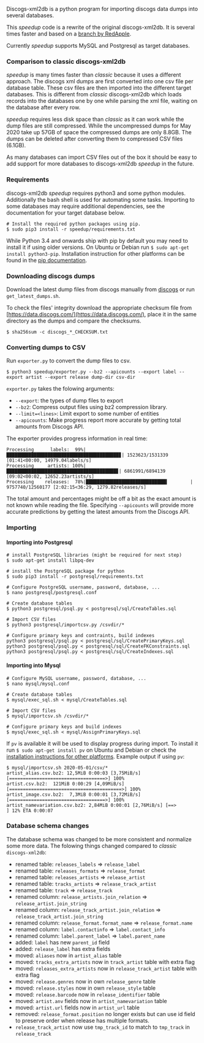 Discogs-xml2db is a python program for importing discogs data dumps into several databases.

This *speedup* code is a rewrite of the original discogs-xml2db.
It is several times faster and based on a [branch by RedApple](https://github.com/redapple/discogs-xml2db).

Currently *speedup* supports MySQL and Postgresql as target databases.


### Comparison to classic discogs-xml2db

*speedup* is many times faster than *classic* because it uses a different approach.
The discogs xml dumps are first converted into one csv file per database table.
These csv files are then imported into the different target databases.
This is different from *classic* discogs-xml2db which loads records into the databases one by one while parsing the xml file, waiting on the database after every row.

*speedup* requires less disk space than *classic* as it can work while the dump files are still compressed. While the uncompressed dumps for May 2020 take up 57GB of space the compressed dumps are only 8.8GB. The dumps can be deleted after converting them to compressed CSV files (6.1GB).

As many databases can import CSV files out of the box it should be easy to add support for more databases to discogs-xml2db *speedup* in the future.


### Requirements
discogs-xml2db *speedup* requires python3 and some python modules.
Additionally the bash shell is used for automating some tasks.
Importing to some databases may require additional dependencies, see the documentation for your target database below.

```shell
# Install the required python packages using pip.
$ sudo pip3 install -r speedup/requirements.txt
```

While Python 3.4 and onwards ship with pip by default you may need to install it if using older versions. On Ubuntu or Debian run `$ sudo apt-get install python3-pip`. Installation instruction for other platforms can be found in the [pip documentation](https://pip.pypa.io/en/stable/installing/).

### Downloading discogs dumps
Download the latest dump files from discogs manually from [discogs](https://data.discogs.com/) or run `get_latest_dumps.sh`.

To check the files' integrity download the appropriate checksum file from [https://data.discogs.com/](https://data.discogs.com/), place it in the same directory as the dumps and compare the checksums.
```shell
$ sha256sum -c discogs_*_CHECKSUM.txt
```


### Converting dumps to CSV
Run `exporter.py` to convert the dump files to csv.

```shell
$ python3 speedup/exporter.py --bz2 --apicounts --export label --export artist --export release dump-dir csv-dir
```

`exporter.py` takes the folowing arguments:
- `--export`: the types of dump files to export
- `--bz2`: Compress output files using bz2 compression library.
- `--limit=<lines>`: Limit export to some number of entities
- `--apicounts`: Make progress report more accurate by getting total amounts from Discogs API.

The exporter provides progress information in real time:
```
Processing      labels:  99%|█████████████████████████████████████████▊| 1523623/1531339 [01:41<00:00, 14979.04labels/s]
Processing     artists: 100%|████████████████████████████████████████▊| 6861991/6894139 [09:02<00:02, 12652.23artists/s]
Processing    releases:  78%|█████████████████████████████▌        | 9757740/12560177 [2:02:15<36:29, 1279.82releases/s]
```
The total amount and percentages might be off a bit as the exact amount is not known while reading the file.
Specifying `--apicounts` will provide more accurate predictions by getting the latest amounts from the Discogs API.


### Importing

#### Importing into Postgresql

```shell
# install PostgreSQL libraries (might be required for next step)
$ sudo apt-get install libpq-dev

# install the PostgreSQL package for python
$ sudo pip3 install -r postgresql/requirements.txt

# Configure PostgreSQL username, password, database, ...
$ nano postgresql/postgresql.conf

# Create database tables
$ python3 postgresql/psql.py < postgresql/sql/CreateTables.sql

# Import CSV files
$ python3 postgresql/importcsv.py /csvdir/*

# Configure primary keys and contraints, build indexes
python3 postgresql/psql.py < postgresql/sql/CreatePrimaryKeys.sql
python3 postgresql/psql.py < postgresql/sql/CreateFKConstraints.sql
python3 postgresql/psql.py < postgresql/sql/CreateIndexes.sql
```

#### Importing into Mysql

```shell
# Configure MySQL username, password, database, ...
$ nano mysql/mysql.conf

# Create database tables
$ mysql/exec_sql.sh < mysql/CreateTables.sql

# Import CSV files
$ mysql/importcsv.sh /csvdir/*

# Configure primary keys and build indexes
$ mysql/exec_sql.sh < mysql/AssignPrimaryKeys.sql
```

If `pv` is available it will be used to display progress during import. To install it run `$ sudo apt-get install pv` on Ubuntu and Debian or check the [installation instructions for other platforms](http://www.ivarch.com/programs/pv.shtml). Example output if using `pv`:
``` shell
$ mysql/importcsv.sh 2020-05-01/csv/*
artist_alias.csv.bz2: 12,5MiB 0:00:03 [3,75MiB/s] [===================================>] 100%
artist.csv.bz2:  121MiB 0:00:29 [4,09MiB/s] [=========================================>] 100%
artist_image.csv.bz2:  7,3MiB 0:00:01 [3,72MiB/s] [===================================>] 100%
artist_namevariation.csv.bz2: 2,84MiB 0:00:01 [2,76MiB/s] [==>                          ] 12% ETA 0:00:07
```

### Database schema changes

The database schema was changed to be more consistent and normalize some more data.
The folowing things changed compared to *classic* `discogs-xml2db`:

- renamed table: `releases_labels` => `release_label`
- renamed table: `releases_formats` => `release_format`
- renamed table: `releases_artists` => `release_artist`
- renamed table: `tracks_artists` => `release_track_artist`
- renamed table: `track` => `release_track`
- renamed column: `release_artists.join_relation` => `release_artist.join_string`
- renamed column: `release_track_artist.join_relation` => `release_track_artist.join_string`
- renamed column: `release_format.format_name` => `release_format.name`
- renamed column: `label.contactinfo` => `label.contact_info`
- renamed column: `label.parent_label` => `label.parent_name`
- added: `label` has new `parent_id` field
- added: `release_label` has extra fields
- moved: `aliases` now in `artist_alias` table
- moved: `tracks_extra_artists` now in `track_artist` table with extra flag
- moved: `releases_extra_artists` now in `release_track_artist` table with extra flag
- moved: `release.genres` now in own `release_genre` table
- moved: `release.styles` now in own `release_style` table
- moved: `release.barcode` now in `release_identifier` table
- moved: `artist.anv` fields now in `artist_namevariation` table
- moved: `artist.url` fields now in `artist_url` table
- removed: `release_format.position` no longer exists but can use id field to preserve order when release has multiple formats.
- `release_track_artist` now use `tmp_track_id` to match to `tmp_track` in `release_track`
